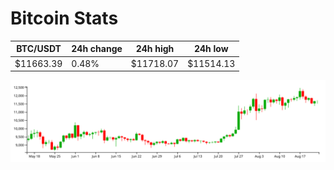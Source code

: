 # Bitcoin Stats

BTC/USDT|24h change|24h high|24h low|
|---|---|---|---|
|$11663.39|0.48%|$11718.07|$11514.13|

<img src="./chart.svg">
